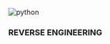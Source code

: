 ![python](https://img.shields.io/badge/-python-grey?style=for-the-badge&logo=python&logoColor=white&labelColor=8E2DE2)


### REVERSE ENGINEERING
